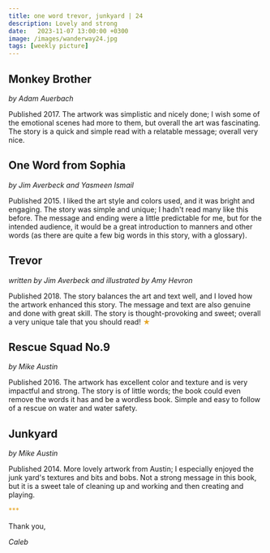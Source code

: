 ```yaml
---
title: one word trevor, junkyard | 24
description: Lovely and strong
date:   2023-11-07 13:00:00 +0300
image: /images/wanderway24.jpg
tags: [weekly picture]
---
```


## Monkey Brother

*by Adam Auerbach*

Published 2017. The artwork was simplistic and nicely done; I wish some of the emotional scenes had more to them, but overall the art was fascinating. The story is a quick and simple read with a relatable message; overall very nice.

## One Word from Sophia

*by Jim Averbeck and Yasmeen Ismail*

Published 2015. I liked the art style and colors used, and it was bright and engaging. The story was simple and unique; I hadn't read many like this before. The message and ending were a little predictable for me, but for the intended audience, it would be a great introduction to manners and other words (as there are quite a few big words in this story, with a glossary).

## Trevor

*written by Jim Averbeck and illustrated by Amy Hevron*

Published 2018. The story balances the art and text well, and I loved how the artwork enhanced this story. The message and text are also genuine and done with great skill. The story is thought-provoking and sweet; overall a very unique tale that you should read! <h style="color:#E7A526;">★</h>

## Rescue Squad No.9

*by Mike Austin*

Published 2016. The artwork has excellent color and texture and is very impactful and strong. The story is of little words; the book could even remove the words it has and be a wordless book. Simple and easy to follow of a rescue on water and water safety.

## Junkyard

*by Mike Austin*

Published 2014. More lovely artwork from Austin; I especially enjoyed the junk yard's textures and bits and bobs. Not a strong message in this book, but it is a sweet tale of cleaning up and working and then creating and playing.

<h style="color:#E7A526;">***</h>

Thank you,

*Caleb*